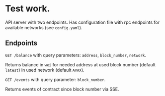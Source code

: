 # Test work.

API server with two endpoints. Has configuration file with rpc endpoints for available networks (see `config.yaml`).  

## Endpoints

`GET /balance` with query parameters: `address`, `block_number`, `network`.

Returns balance in `wei` for needed address at used block number (default `latest`) in used network (default `AVAX`). 


`GET /events` with query parameter: `block_number`.

Returns events of contract since block number via SSE.  


